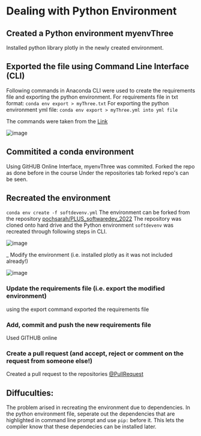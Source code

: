 # Dealing with Python Environment

## Created a Python environment myenvThree
Installed python library plotly in the newly created environment.

## Exported the file using Command Line Interface (CLI)
Following commands in Anaconda CLI were used to create the requirements file and exporting the python environment. 
For requirements file in txt format:
``` conda env export > myThree.txt ```
For exporting the python environment yml file:
``` conda env export > myThree.yml into yml file ```

The commands were taken from the [Link](https://stackoverflow.com/questions/48278769/export-import-conda-environment-and-package-including-local-files) 

![image](https://user-images.githubusercontent.com/28218597/165750197-3cefbae2-66c9-4161-81fd-f17e80cfbc87.png)


## Commitited a conda environment
Using GitHUB Online Interface, myenvThree was commited.
Forked the repo as done before in the course 
Under the repositories tab forked repo's can be seen.

## Recreated the environment

``` conda env create -f softdevenv.yml ```
The environment can be forked from the repository [pochsarah/PLUS_softwaredev_2022](https://github.com/pochsarah/PLUS_softwaredev_2022)
The repository was cloned onto hard drive and the Python environment ```` softdevenv ```` was recreated through following steps in CLI. 


![image](https://user-images.githubusercontent.com/28218597/165758386-17676782-aac1-4d8f-8a6a-ff7b58207888.png)

_ Modify the environment (i.e. installed plotly as it was not included already!)

![image](https://user-images.githubusercontent.com/28218597/165759785-2d35b90c-39b4-4968-a1c1-60ace7563a72.png)




### Update the requirements file (i.e. export the modified environment)
using the export command exported the requirements file

### Add, commit and push the new requirements file
Used GITHUB online

### Create a pull request (and accept, reject or comment on the request from someone else!)
Created a pull request to the repositories [@PullRequest](https://github.com/pochsarah/PLUS_softwaredev_2022)

## Diffuculties:
The problem arised in recreating the environment due to dependencies.
In the python environment file, seperate out the dependencies that are highlighted in command line prompt 
and use ``` pip: ``` before it. This lets the compiler know that these dependecies can be installed later.


